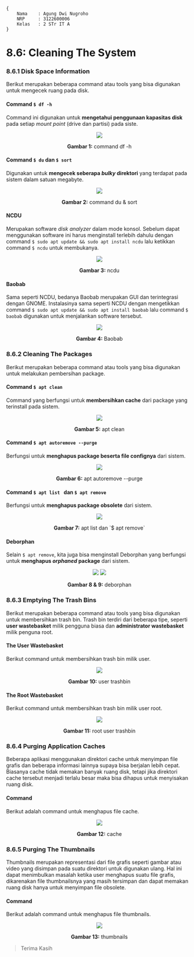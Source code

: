 ```
{
    Nama    : Agung Dwi Nugroho
    NRP     : 3122600006
    Kelas   : 2 STr IT A
}
```

# 8.6: Cleaning The System

### 8.6.1 Disk Space Information
Berikut merupakan beberapa command atau tools yang bisa digunakan untuk mengecek ruang pada disk. <br>

#### Command `$ df -h`
Command ini digunakan untuk **mengetahui penggunaan kapasitas disk** pada setiap *mount point* (drive dan partisi) pada siste. <br>
<div align="center">
    <img src="./assets/1.png">
    <p><strong>Gambar 1:</strong> command df -h</p>
</div>

#### Command `$ du` dan `$ sort`
Digunakan untuk **mengecek seberapa *bulky* direktori** yang terdapat pada sistem dalam satuan megabyte. <br>
<div align="center">
    <img src="./assets/2.png">
    <p><strong>Gambar 2:</strong> command du & sort</p>
</div>

#### NCDU
Merupakan software *disk analyzer* dalam mode konsol. Sebelum dapat menggunakan software ini harus menginstall terlebih dahulu dengan command `$ sudo apt update && sudo apt install ncdu` lalu ketikkan command `$ ncdu` untuk membukanya. <br>
<div align="center">
    <img src="./assets/3.png">
    <p><strong>Gambar 3:</strong> ncdu</p>
</div>

#### Baobab
Sama seperti NCDU, bedanya Baobab merupakan GUI dan terintegrasi dengan GNOME. Instalasinya sama seperti NCDU dengan mengetikkan command `$ sudo apt update && sudo apt install baobab` lalu command `$ baobab` digunakan untuk menjalankan software tersebut. <br>
<div align="center">
    <img src="./assets/4.png">
    <p><strong>Gambar 4:</strong> Baobab</p>
</div>

### 8.6.2 Cleaning The Packages
Berikut merupakan beberapa command atau tools yang bisa digunakan untuk melakukan pembersihan package. <br>

#### Command `$ apt clean`
Command yang berfungsi untuk **membersihkan cache** dari package yang terinstall pada sistem.<br>
<div align="center">
    <img src="./assets/5.png">
    <p><strong>Gambar 5:</strong> apt clean</p>
</div>

#### Command `$ apt autoremove --purge`
Berfungsi untuk **menghapus package beserta file confignya** dari sistem. <br>
<div align="center">
    <img src="./assets/6.png">
    <p><strong>Gambar 6:</strong> apt autoremove --purge</p>
</div>

#### Command `$ apt list ` dan `$ apt remove`
Berfungsi untuk **menghapus package obsolete** dari sistem. <br>
<div align="center">
    <img src="./assets/7.png">
    <p><strong>Gambar 7:</strong> apt list dan `$ apt remove`</p>
</div>

#### Deborphan
Selain `$ apt remove`, kita juga bisa menginstall Deborphan yang berfungsi untuk **menghapus *orphaned* package** dari sistem. <br>
<div align="center">
    <img src="./assets/8.png">
    <img src="./assets/9.png">
    <p><strong>Gambar 8 & 9:</strong> deborphan</p>
</div>

### 8.6.3 Emptying The Trash Bins
Berikut merupakan beberapa command atau tools yang bisa digunakan untuk membersihkan trash bin. Trash bin terdiri dari beberapa tipe, seperti **user wastebasket** milik pengguna biasa dan **administrator wastebasket** milik penguna root. <br>

#### The User Wastebasket
Berikut command untuk membersihkan trash bin milik user. <br>
<div align="center">
    <img src="./assets/10.png">
    <p><strong>Gambar 10:</strong> user trashbin</p>
</div>

#### The Root Wastebasket
Berikut command untuk membersihkan trash bin milik user root. <br>
<div align="center">
    <img src="./assets/11.png">
    <p><strong>Gambar 11:</strong> root user trashbin</p>
</div>

### 8.6.4 Purging Application Caches
Beberapa aplikasi menggunakan direktori cache untuk menyimpan file grafis dan beberapa informasi lainnya supaya bisa berjalan lebih cepat. Biasanya cache tidak memakan banyak ruang disk, tetapi jika direktori cache tersebut menjadi terlalu besar maka bisa dihapus untuk menyisakan ruang disk.<br>

#### Command
Berikut adalah command untuk menghapus file cache.<br>
<div align="center">
    <img src="./assets/12.png">
    <p><strong>Gambar 12:</strong> cache</p>
</div>

### 8.6.5 Purging The Thumbnails
Thumbnails merupakan representasi dari file grafis seperti gambar atau video yang disimpan pada suatu direktori untuk digunakan ulang. Hal ini dapat menimbulkan masalah ketika user menghapus suatu file grafis, dikarenakan file thumbnailsnya yang masih tersimpan dan dapat memakan ruang disk hanya untuk menyimpan file obsolete.<br>

#### Command
Berikut adalah command untuk menghapus file thumbnails.<br>
<div align="center">
    <img src="./assets/13.png">
    <p><strong>Gambar 13:</strong> thumbnails</p>
</div>

> Terima Kasih
